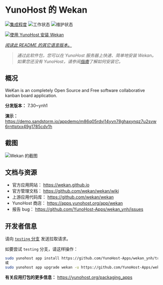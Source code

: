 <!--
注意：此 README 由 <https://github.com/YunoHost/apps/tree/master/tools/readme_generator> 自动生成
请勿手动编辑。
-->

# YunoHost 的 Wekan

[![集成程度](https://dash.yunohost.org/integration/wekan.svg)](https://dash.yunohost.org/appci/app/wekan) ![工作状态](https://ci-apps.yunohost.org/ci/badges/wekan.status.svg) ![维护状态](https://ci-apps.yunohost.org/ci/badges/wekan.maintain.svg)

[![使用 YunoHost 安装 Wekan](https://install-app.yunohost.org/install-with-yunohost.svg)](https://install-app.yunohost.org/?app=wekan)

*[阅读此 README 的其它语言版本。](./ALL_README.md)*

> *通过此软件包，您可以在 YunoHost 服务器上快速、简单地安装 Wekan。*  
> *如果您还没有 YunoHost，请参阅[指南](https://yunohost.org/install)了解如何安装它。*

## 概况

WeKan is an completely Open Source and Free software collaborative kanban board application.


**分发版本：** 7.30~ynh1

**演示：** <https://demo.sandstorm.io/appdemo/m86q05rdvj14yvn78ghaxynqz7u2svw6rnttptxx49g1785cdv1h>

## 截图

![Wekan 的截图](./doc/screenshots/screenshot.jpg)

## 文档与资源

- 官方应用网站： <https://wekan.github.io>
- 官方管理文档： <https://github.com/wekan/wekan/wiki>
- 上游应用代码库： <https://github.com/wekan/wekan>
- YunoHost 商店： <https://apps.yunohost.org/app/wekan>
- 报告 bug： <https://github.com/YunoHost-Apps/wekan_ynh/issues>

## 开发者信息

请向 [`testing` 分支](https://github.com/YunoHost-Apps/wekan_ynh/tree/testing) 发送拉取请求。

如要尝试 `testing` 分支，请这样操作：

```bash
sudo yunohost app install https://github.com/YunoHost-Apps/wekan_ynh/tree/testing --debug
或
sudo yunohost app upgrade wekan -u https://github.com/YunoHost-Apps/wekan_ynh/tree/testing --debug
```

**有关应用打包的更多信息：** <https://yunohost.org/packaging_apps>
